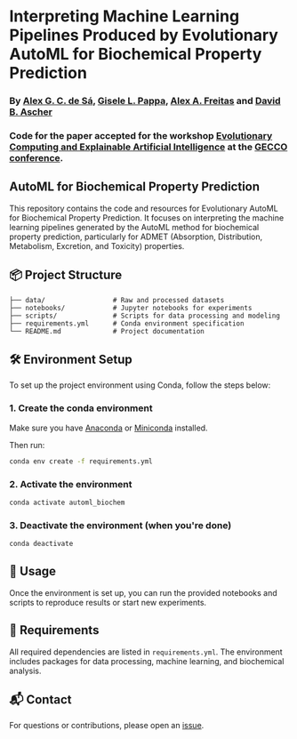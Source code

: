 # Interpreting Machine Learning Pipelines Produced by Evolutionary AutoML for Biochemical Property Prediction
### By [Alex G. C. de Sá](https://scholar.google.com/citations?user=K572cZ0AAAAJ), [Gisele L. Pappa](https://scholar.google.com/citations?user=C_0ZLuYAAAAJ), [Alex A. Freitas](https://scholar.google.com/citations?user=NEP3RPYAAAAJ&hl=en) and [David B. Ascher](https://scholar.google.co.uk/citations?user=7KrAVc0AAAAJ&hl=en)
### Code for the paper accepted for the workshop [Evolutionary Computing and Explainable Artificial Intelligence](https://ecxai.github.io/ecxai/workshop-2025) at the [GECCO conference](https://gecco-2025.sigevo.org/HomePage).




## AutoML for Biochemical Property Prediction

This repository contains the code and resources for Evolutionary AutoML for Biochemical Property Prediction. It focuses on interpreting the machine learning pipelines generated by the AutoML method for biochemical property prediction, particularly for ADMET (Absorption, Distribution, Metabolism, Excretion, and Toxicity) properties.



## 📦 Project Structure

```
├── data/                 # Raw and processed datasets
├── notebooks/            # Jupyter notebooks for experiments
├── scripts/              # Scripts for data processing and modeling
├── requirements.yml      # Conda environment specification
└── README.md             # Project documentation
```

## 🛠️ Environment Setup

To set up the project environment using Conda, follow the steps below:

### 1. Create the conda environment

Make sure you have [Anaconda](https://www.anaconda.com/products/distribution) or [Miniconda](https://docs.conda.io/en/latest/miniconda.html) installed.

Then run:

```bash
conda env create -f requirements.yml
```

### 2. Activate the environment

```bash
conda activate automl_biochem
```

### 3. Deactivate the environment (when you're done)

```bash
conda deactivate
```

## 📖 Usage

Once the environment is set up, you can run the provided notebooks and scripts to reproduce results or start new experiments.

## 🧪 Requirements

All required dependencies are listed in `requirements.yml`. The environment includes packages for data processing, machine learning, and biochemical analysis.

## 📬 Contact

For questions or contributions, please open an [issue](https://github.com/alexgcsa/ecxai_workshop_2025/issues).
